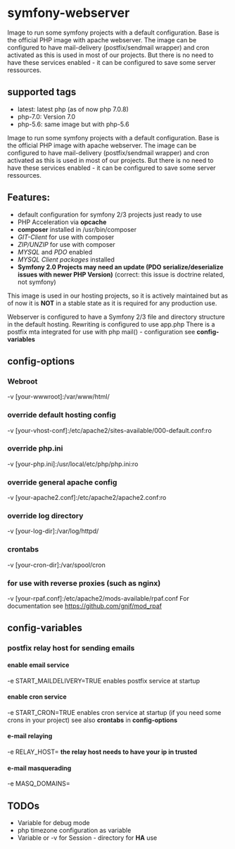 # symfony-webserver

Image to run some symfony projects with a default configuration. Base is the official PHP image with apache webserver.
The image can be configured to have mail-delivery (postfix/sendmail wrapper) and cron activated as this is used in most of our projects. But there is no need to have these services enabled - it can be configured to save some server ressources.

## supported tags
* latest: latest php (as of now php 7.0.8)
* php-7.0: Version 7.0
* php-5.6: same image but with php-5.6

Image to run some symfony projects with a default configuration. Base is the official PHP image with apache webserver.
The image can be configured to have mail-delivery (postfix/sendmail wrapper) and cron activated as this is used in most of our projects. But there is no need to have these services enabled - it can be configured to save some server ressources.

## Features:
* default configuration for symfony 2/3 projects just ready to use
* PHP Acceleration via __opcache__
* __composer__ installed in /usr/bin/composer
* _GIT-Client_ for use with composer
* _ZIP/UNZIP_ for use with composer
* _MYSQL_ and _PDO_ enabled
* _MYSQL Client packages_ installed
* __Symfony 2.0 Projects may need an update (PDO serialize/deserialize issues with newer PHP Version)__ (correct: this issue is doctrine related, not symfony)

This image is used in our hosting projects, so it is actively maintained but as of now it is __NOT__ in a stable state as it is required for any production use.

Webserver is configured to have a Symfony 2/3 file and directory structure in the default hosting. Rewriting is configured to use app.php
There is a postfix mta integrated for use with php mail() - configuration see __config-variables__


## config-options

### Webroot
-v [your-wwwroot]:/var/www/html/
### override default hosting config
-v [your-vhost-conf]:/etc/apache2/sites-available/000-default.conf:ro
### override php.ini
-v [your-php.ini]:/usr/local/etc/php/php.ini:ro
### override general apache config 
-v [your-apache2.conf]:/etc/apache2/apache2.conf:ro
### override log directory
-v [your-log-dir]:/var/log/httpd/ 
### crontabs
-v [your-cron-dir]:/var/spool/cron
### for use with reverse proxies (such as nginx)
-v [your-rpaf.conf]:/etc/apache2/mods-available/rpaf.conf
For documentation see https://github.com/gnif/mod_rpaf 

## config-variables
### postfix relay host for sending emails
#### enable email service
-e START_MAILDELIVERY=TRUE enables postfix service at startup
#### enable cron service
-e START_CRON=TRUE enables cron service at startup (if you need some crons in your project)
see also __crontabs__ in __config-options__ 
#### e-mail relaying 
-e RELAY_HOST=<relay>
__the relay host needs to have your ip in trusted__
#### e-mail masquerading
-e MASQ_DOMAINS=<masq domains>


## TODOs
* Variable for debug mode
* php timezone configuration as variable
* Variable or -v for Session - directory for __HA__ use

